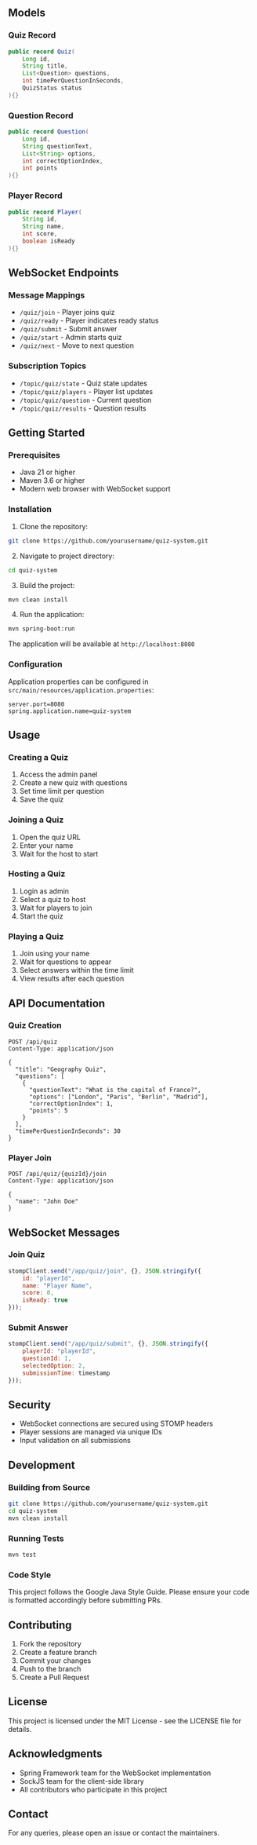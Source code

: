 
## Models

### Quiz Record
```java
public record Quiz(
    Long id,
    String title,
    List<Question> questions,
    int timePerQuestionInSeconds,
    QuizStatus status
){}
```

### Question Record
```java
public record Question(
    Long id,
    String questionText,
    List<String> options,
    int correctOptionIndex,
    int points
){}
```

### Player Record
```java
public record Player(
    String id,
    String name,
    int score,
    boolean isReady
){}
```

## WebSocket Endpoints

### Message Mappings
- `/quiz/join` - Player joins quiz
- `/quiz/ready` - Player indicates ready status
- `/quiz/submit` - Submit answer
- `/quiz/start` - Admin starts quiz
- `/quiz/next` - Move to next question

### Subscription Topics
- `/topic/quiz/state` - Quiz state updates
- `/topic/quiz/players` - Player list updates
- `/topic/quiz/question` - Current question
- `/topic/quiz/results` - Question results

## Getting Started

### Prerequisites

- Java 21 or higher
- Maven 3.6 or higher
- Modern web browser with WebSocket support

### Installation

1. Clone the repository:
```bash
git clone https://github.com/yourusername/quiz-system.git
```

2. Navigate to project directory:
```bash
cd quiz-system
```

3. Build the project:
```bash
mvn clean install
```

4. Run the application:
```bash
mvn spring-boot:run
```

The application will be available at `http://localhost:8080`

### Configuration

Application properties can be configured in `src/main/resources/application.properties`:

```properties
server.port=8080
spring.application.name=quiz-system
```

## Usage

### Creating a Quiz

1. Access the admin panel
2. Create a new quiz with questions
3. Set time limit per question
4. Save the quiz

### Joining a Quiz

1. Open the quiz URL
2. Enter your name
3. Wait for the host to start

### Hosting a Quiz

1. Login as admin
2. Select a quiz to host
3. Wait for players to join
4. Start the quiz

### Playing a Quiz

1. Join using your name
2. Wait for questions to appear
3. Select answers within the time limit
4. View results after each question

## API Documentation

### Quiz Creation
```http
POST /api/quiz
Content-Type: application/json

{
  "title": "Geography Quiz",
  "questions": [
    {
      "questionText": "What is the capital of France?",
      "options": ["London", "Paris", "Berlin", "Madrid"],
      "correctOptionIndex": 1,
      "points": 5
    }
  ],
  "timePerQuestionInSeconds": 30
}
```

### Player Join
```http
POST /api/quiz/{quizId}/join
Content-Type: application/json

{
  "name": "John Doe"
}
```

## WebSocket Messages

### Join Quiz
```javascript
stompClient.send("/app/quiz/join", {}, JSON.stringify({
    id: "playerId",
    name: "Player Name",
    score: 0,
    isReady: true
}));
```

### Submit Answer
```javascript
stompClient.send("/app/quiz/submit", {}, JSON.stringify({
    playerId: "playerId",
    questionId: 1,
    selectedOption: 2,
    submissionTime: timestamp
}));
```

## Security

- WebSocket connections are secured using STOMP headers
- Player sessions are managed via unique IDs
- Input validation on all submissions

## Development

### Building from Source

```bash
git clone https://github.com/yourusername/quiz-system.git
cd quiz-system
mvn clean install
```

### Running Tests

```bash
mvn test
```

### Code Style

This project follows the Google Java Style Guide. Please ensure your code is formatted accordingly before submitting PRs.

## Contributing

1. Fork the repository
2. Create a feature branch
3. Commit your changes
4. Push to the branch
5. Create a Pull Request

## License

This project is licensed under the MIT License - see the LICENSE file for details.

## Acknowledgments

- Spring Framework team for the WebSocket implementation
- SockJS team for the client-side library
- All contributors who participate in this project

## Contact

For any queries, please open an issue or contact the maintainers.